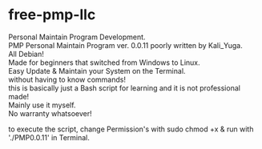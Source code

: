# free-pmp-llc
Personal Maintain Program Development.    
PMP Personal Maintain Program ver. 0.0.11
poorly written by Kali_Yuga.    
All Debian!    
Made for beginners that switched from Windows to Linux.    
Easy Update & Maintain your System on the Terminal.    
without having to know commands!    
this is basically just a Bash script for learning and it is not professional made!     
Mainly use it myself.    
No warranty whatsoever!    

to execute the script, change Permission's with sudo chmod +x & run with './PMP0.0.11' in Terminal.    
